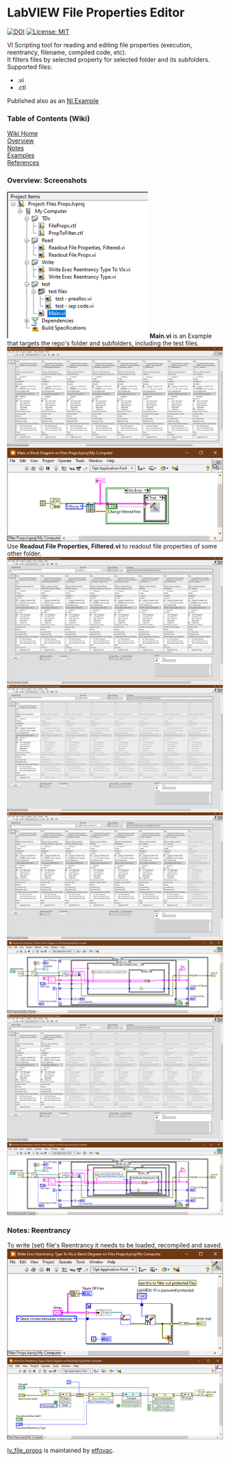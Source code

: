 # LabVIEW File Properties Editor 
[![DOI](https://zenodo.org/badge/536732123.svg)](https://zenodo.org/badge/latestdoi/536732123)
[![License: MIT](https://img.shields.io/badge/License-MIT-blue.svg)](https://github.com/etfovac/lv_file_props/blob/main/LICENSE) 

VI Scripting tool for reading and editing file properties (execution, reentrancy, filename, compiled code, etc).  
It filters files by selected property for selected folder and its subfolders.  
Supported files:  
- .vi 
- .ctl

Published also as an [NI Example](https://forums.ni.com/t5/Example-Code/LabVIEW-File-Properties-Editor/ta-p/4289814)

### Table of Contents (Wiki)
[Wiki Home](https://github.com/etfovac/lv_file_props/wiki)  
[Overview](https://github.com/etfovac/lv_file_props/wiki/Overview)  
[Notes](https://github.com/etfovac/lv_file_props/wiki/Notes)  
[Examples](https://github.com/etfovac/lv_file_props/wiki/Examples)  
[References](https://github.com/etfovac/lv_file_props/wiki/References)  

### Overview: Screenshots  
<img src="./graphics/Project.png" alt="Project"> 
<b>Main.vi</b> is an Example that targets the repo's folder and subfolders, including the test files.  
 
<img src="./graphics/Main FP.png" alt="Main FP">  
<img src="./graphics/Main BD.png" alt="Main BD">  
Use <b>Readout File Properties, Filtered.vi</b> to readout file properties of some other folder.  
<img src="./graphics/Readout Filtered None FP.png" alt="Readout Filtered None FP"> 
<img src="./graphics/Readout Filtered Modified FP.png" alt="Readout Filtered Modified FP">  
<img src="./graphics/Readout Filtered Not Sep Compiled Code FP.png" alt="Readout Filtered Not Sep Compiled Code FP">
<img src="./graphics/Readout Filtered Not Sep Compiled Code BD.png" alt="Readout Filtered Not Sep Compiled Code BD"> 
<img src="./graphics/Readout Filtered Prealloc Clones FP.png" alt="Readout Filtered Prealloc Clones FP">  
<img src="./graphics/Readout Filtered Prealloc Clones BD.png" alt="Readout Filtered Prealloc Clones BD">  

### Notes: Reentrancy  
To write (set) file's Reentrancy it needs to be loaded, recompiled and saved.    
<img src="./graphics/Write Reentrancy To VIs BD.png" alt="Write Reentrancy To VIs BD">  
<img src="./graphics/Write Reentrancy Type BD.png" alt="Write Reentrancy Type BD">  

[lv_file_props](https://github.com/etfovac/lv_file_props) is maintained by [etfovac](https://github.com/etfovac).
